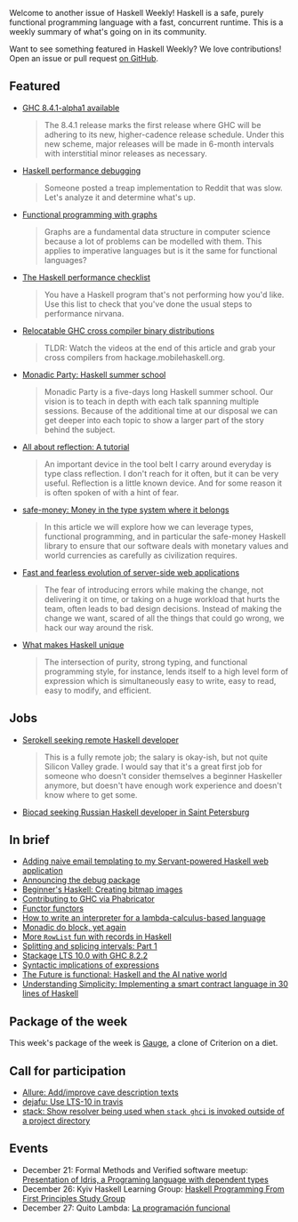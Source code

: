 Welcome to another issue of Haskell Weekly!
Haskell is a safe, purely functional programming language with a fast, concurrent runtime.
This is a weekly summary of what's going on in its community.

Want to see something featured in Haskell Weekly?
We love contributions!
Open an issue or pull request [on GitHub](https://github.com/haskellweekly/haskellweekly.github.io).

## Featured

-   [GHC 8.4.1-alpha1 available](https://mail.haskell.org/pipermail/ghc-devs/2017-December/015235.html)

    > The 8.4.1 release marks the first release where GHC will be adhering to its new, higher-cadence release schedule. Under this new scheme, major releases will be made in 6-month intervals with interstitial minor releases as necessary.

-   [Haskell performance debugging](http://www.parsonsmatt.org/2017/12/18/haskell_performance_debugging.html)

    > Someone posted a treap implementation to Reddit that was slow. Let's analyze it and determine what's up.

-   [Functional programming with graphs](https://futtetennismo.me/posts/algorithms-and-data-structures/2017-12-08-functional-graphs.html)

    > Graphs are a fundamental data structure in computer science because a lot of problems can be modelled with them. This applies to imperative languages but is it the same for functional languages?

-   [The Haskell performance checklist](https://github.com/haskell-perf/checklist/blob/6afdd503247a490185312e61fac543e82f101bca/README.md)

    > You have a Haskell program that's not performing how you'd like. Use this list to check that you've done the usual steps to performance nirvana.

-   [Relocatable GHC cross compiler binary distributions](https://medium.com/@zw3rk/relocatable-ghc-cross-compiler-binary-distributions-f55080b837b1)

    > TLDR: Watch the videos at the end of this article and grab your cross compilers from hackage.mobilehaskell.org.

-   [Monadic Party: Haskell summer school](https://monadic.party)

    > Monadic Party is a five-days long Haskell summer school. Our vision is to teach in depth with each talk spanning multiple sessions. Because of the additional time at our disposal we can get deeper into each topic to show a larger part of the story behind the subject.

-   [All about reflection: A tutorial](https://www.tweag.io/posts/2017-12-21-reflection-tutorial.html)

    > An important device in the tool belt I carry around everyday is type class reflection. I don't reach for it often, but it can be very useful. Reflection is a little known device. And for some reason it is often spoken of with a hint of fear.

-   [safe-money: Money in the type system where it belongs](https://ren.zone/articles/safe-money)

    > In this article we will explore how we can leverage types, functional programming, and in particular the safe-money Haskell library to ensure that our software deals with monetary values and world currencies as carefully as civilization requires.

-   [Fast and fearless evolution of server-side web applications](https://wickstrom.tech/programming/2017/12/18/fast-and-fearless-evolution-of-server-side-web-applications.html)

    > The fear of introducing errors while making the change, not delivering it on time, or taking on a huge workload that hurts the team, often leads to bad design decisions. Instead of making the change we want, scared of all the things that could go wrong, we hack our way around the risk.

-   [What makes Haskell unique](https://www.snoyman.com/blog/2017/12/what-makes-haskell-unique)

    > The intersection of purity, strong typing, and functional programming style, for instance, lends itself to a high level form of expression which is simultaneously easy to write, easy to read, easy to modify, and efficient.

## Jobs

-   [Serokell seeking remote Haskell developer](https://gist.github.com/neongreen/98d40ea2b965166001bc20b15a26a6f9/6d962aa691bb9ef5b3ae7f3bc59953366e28afe1)

    > This is a fully remote job; the salary is okay-ish, but not quite Silicon Valley grade. I would say that it's a great first job for someone who doesn't consider themselves a beginner Haskeller anymore, but doesn't have enough work experience and doesn't know where to get some.

-   [Biocad seeking Russian Haskell developer in Saint Petersburg](https://spb.hh.ru/vacancy/23792285)

## In brief

-   [Adding naive email templating to my Servant-powered Haskell web application](https://vadosware.io/post/adding-email-templating-to-my-servant-app/)
-   [Announcing the debug package](https://neilmitchell.blogspot.com/2017/12/announcing-debug-package.html)
-   [Beginner's Haskell: Creating bitmap images](https://mendo.zone/fun/beginners-haskell-bitmap-images/)
-   [Contributing to GHC via Phabricator](https://medium.com/@zw3rk/contributing-to-ghc-290653b63147)
-   [Functor functors](https://www.benjamin.pizza/posts/2017-12-15-functor-functors.html)
-   [How to write an interpreter for a lambda-calculus-based language](http://semantic.org/post/how-to-write-an-interpreter-for-a-lambda-calculus-based-language/)
-   [Monadic do block, yet again](https://blog.ramdoot.in/monadic-do-block-yet-again-a98cf0237b25)
-   [More `RowList` fun with records in Haskell](https://qiita.com/kimagure/items/7c3521cfbf00ad173801)
-   [Splitting and splicing intervals: Part 1](https://ucsd-progsys.github.io/liquidhaskell-blog/2017/12/15/splitting-and-splicing-intervals-I.lhs/)
-   [Stackage LTS 10.0 with GHC 8.2.2](https://www.stackage.org/lts-10.0)
-   [Syntactic implications of expressions](https://mmhaskell.com/blog/2017/12/18/syntactic-implications-of-expressions)
-   [The Future is functional: Haskell and the AI native world](https://hackernoon.com/the-future-is-functional-haskell-and-the-ai-native-world-b55f2592865e)
-   [Understanding Simplicity: Implementing a smart contract language in 30 lines of Haskell](https://medium.com/@danrobinson/understanding-simplicity-implementing-a-smart-contract-language-in-30-lines-of-haskell-827521bfeb4d)

## Package of the week

This week's package of the week is [Gauge](https://hackage.haskell.org/package/gauge-0.1.3),
a clone of Criterion on a diet.

## Call for participation

-   [Allure: Add/improve cave description texts](https://github.com/AllureOfTheStars/Allure/issues/77)
-   [dejafu: Use LTS-10 in travis](https://github.com/barrucadu/dejafu/issues/166)
-   [stack: Show resolver being used when `stack ghci` is invoked outside of a project directory](https://github.com/commercialhaskell/stack/issues/3651)

## Events

-   December 21: Formal Methods and Verified software meetup: [Presentation of Idris, a Programing language with dependent types](https://www.meetup.com/Formal-Methods-and-Verified-software-meetup/events/245917235/)
-   December 26: Kyiv Haskell Learning Group: [Haskell Programming From First Principles Study Group](https://www.meetup.com/Kyiv-Haskell-Learning-Group/events/244284234/)
-   December 27: Quito Lambda: [La programaci&#xf3;n funcional](https://www.meetup.com/Quito-Lambda-Meetup/events/238781827/)
